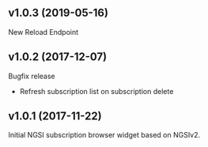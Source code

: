## v1.0.3 (2019-05-16)

New Reload Endpoint

## v1.0.2 (2017-12-07)

Bugfix release

- Refresh subscription list on subscription delete

## v1.0.1 (2017-11-22)

Initial NGSI subscription browser widget based on NGSIv2.
